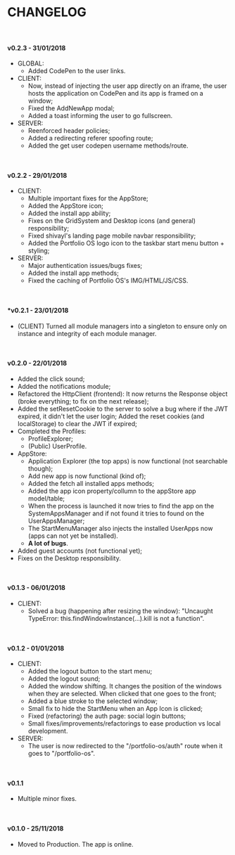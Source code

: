 # CHANGELOG

&nbsp;

#### v0.2.3 - 31/01/2018
- GLOBAL:
  - Added CodePen to the user links.
- CLIENT:
  - Now, instead of injecting the user app directly on an iframe, the user hosts the application on CodePen and its app is framed on a window;
  - Fixed the AddNewApp modal;
  - Added a toast informing the user to go fullscreen.
- SERVER:
  - Reenforced header policies;
  - Added a redirecting referer spoofing route;
  - Added the get user codepen username methods/route.

&nbsp;

#### v0.2.2 - 29/01/2018
- CLIENT:
  - Multiple important fixes for the AppStore;
  - Added the AppStore icon;
  - Added the install app ability;
  - Fixes on the GridSystem and Desktop icons (and general) responsibility;
  - Fixed shivayl's landing page mobile navbar responsibility;
  - Added the Portfolio OS logo icon to the taskbar start menu button + styling;
- SERVER:
  - Major authentication issues/bugs fixes;
  - Added the install app methods;
  - Fixed the caching of Portfolio OS's IMG/HTML/JS/CSS.

&nbsp;

#### *v0.2.1 - 23/01/2018
- (CLIENT) Turned all module managers into a singleton to ensure only on instance and integrity of each module manager.

&nbsp;

#### v0.2.0 - 22/01/2018
- Added the click sound;
- Added the notifications module;
- Refactored the HttpClient (frontend): It now returns the Response object (broke everything; to fix on the next release);
- Added the setResetCookie to the server to solve a bug where if the JWT expired, it didn't let the user login; Added the reset cookies (and localStorage) to clear the JWT if expired;
- Completed the Profiles:
  - ProfileExplorer;
  - (Public) UserProfile.
- AppStore:
  - Application Explorer (the top apps) is now functional (not searchable though);
  - Add new app is now functional (kind of);
  - Added the fetch all installed apps methods;
  - Added the app icon property/collumn to the appStore app model/table;
  - When the process is launched it now tries to find the app on the SystemAppsManager and if not found it tries to found on the        UserAppsManager;
  - The StartMenuManager also injects the installed UserApps now (apps can not yet be installed).
  - **A lot of bugs**.
- Added guest accounts (not functional yet);
- Fixes on the Desktop responsibility.

&nbsp;

#### v0.1.3 - 06/01/2018

- CLIENT:
  - Solved a bug (happening after resizing the window): "Uncaught TypeError: this.findWindowInstance(...).kill is not a function".

&nbsp;

#### v0.1.2 - 01/01/2018

- CLIENT:
  - Added the logout button to the start menu;
  - Added the logout sound;
  - Added the window shifting. It changes the position of the windows when they are selected. When clicked that one goes to the front;
  - Added a blue stroke to the selected window;
  - Small fix to hide the StartMenu when an App Icon is clicked;
  - Fixed (refactoring) the auth page: social login buttons;
  - Small fixes/improvements/refactorings to ease production vs local development.
- SERVER:
  - The user is now redirected to the "/portfolio-os/auth" route when it goes to "/portfolio-os".

&nbsp;

#### v0.1.1

- Multiple minor fixes.

&nbsp;

#### v0.1.0 - 25/11/2018

- Moved to Production. The app is online.
